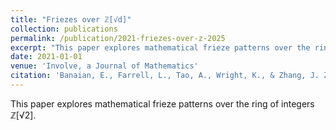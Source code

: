 ```yaml
---
title: "Friezes over ℤ[√d]"
collection: publications
permalink: /publication/2021-friezes-over-z-2025
excerpt: "This paper explores mathematical frieze patterns over the ring of integers ℤ[√2]."
date: 2021-01-01
venue: 'Involve, a Journal of Mathematics'
citation: 'Banaian, E., Farrell, L., Tao, A., Wright, K., & Zhang, J. Z. (2025). &quot;Friezes over ℤ[√2].&quot; <i>Involve, a Journal of Mathematics</i>, 18(4), 683-705.'
---
```


This paper explores mathematical frieze patterns over the ring of integers ℤ[√2].
